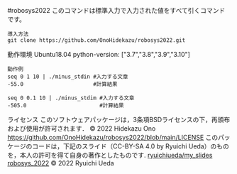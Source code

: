 #robosys2022
このコマンドは標準入力で入力された値をすべて引くコマンドです。

```
導入方法
git clone https://github.com/OnoHidekazu/robosys2022.git
```

動作環境
Ubuntu18.04
python-version: ["3.7","3.8","3.9","3.10"]

```
動作例
seq 0 1 10 | ./minus_stdin #入力する文章
-55.0                      #計算結果

seq 0 0.1 10 | ./minus_stdim #入力する文章
-505.0                       #計算結果
```


ライセンス
このソフトウェアパッケージは，3条項BSDライセンスの下，再頒布および使用が許可されます．
© 2022 Hidekazu Ono
https://github.com/OnoHidekazu/robosys2022/blob/main/LICENSE
このパッケージのコードは，下記のスライド（CC-BY-SA 4.0 by Ryuichi Ueda）のものを，本人の許可を得て自身の著作としたものです.
[ryuichiueda/my_slides robosys_2022](https://github.com/ryuichiueda/my_slides/tree/master/robosys_2022)
© 2022 Ryuichi Ueda
